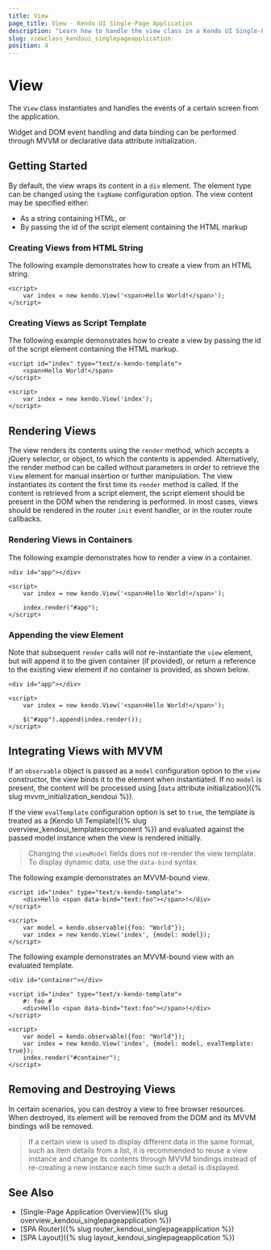 ```yaml
---
title: View
page_title: View - Kendo UI Single-Page Application
description: "Learn how to handle the view class in a Kendo UI Single-Page Application."
slug: viewclass_kendoui_singlepageapplication
position: 4
---
```


# View

The `View` class instantiates and handles the events of a certain screen from the application.

Widget and DOM event handling and data binding can be performed through MVVM or declarative data attribute initialization.

## Getting Started

By default, the view wraps its content in a `div` element. The element type can be changed using the `tagName` configuration option. The view content may be specified either:
* As a string containing HTML, or
* By passing the id of the script element containing the HTML markup

### Creating Views from HTML String

The following example demonstrates how to create a view from an HTML string.

    <script>
        var index = new kendo.View('<span>Hello World!</span>');
    </script>

### Creating Views as Script Template

The following example demonstrates how to create a view by passing the id of the script element containing the HTML markup.

    <script id="index" type="text/x-kendo-template">
        <span>Hello World!</span>
    </script>

    <script>
        var index = new kendo.View('index');
    </script>

## Rendering Views

The view renders its contents using the `render` method, which accepts a jQuery selector, or object, to which the contents is appended. Alternatively, the render method can be called without parameters in order to retrieve the `View` element for manual insertion or further manipulation. The view instantiates its content the first time its `render` method is called. If the content is retrieved from a script element, the script element should be present in the DOM when the rendering is performed. In most cases, views should be rendered in the router `init` event handler, or in the router route callbacks.

### Rendering Views in Containers

The following example demonstrates how to render a view in a container.

    <div id="app"></div>

    <script>
        var index = new kendo.View('<span>Hello World!</span>');

        index.render("#app");
    </script>

### Appending the view Element

Note that subsequent `render` calls will not re-instantiate the `view` element, but will append it to the given container (if provided), or return a reference to the existing view element if no container is provided, as shown below.

    <div id="app"></div>

    <script>
        var index = new kendo.View('<span>Hello World!</span>');

        $("#app").append(index.render());
    </script>


## Integrating Views with MVVM

If an `observable` object is passed as a `model` configuration option to the `view` constructor, the view binds it to the element when instantiated. If no `model` is present, the content will be processed using [`data` attribute initialization]({% slug mvvm_initialization_kendoui %}).

If the view `evalTemplate` configuration option is set to `true`, the template is treated as a [Kendo UI Template]({% slug overview_kendoui_templatescomponent %}) and evaluated against the passed model instance when the view is rendered initially.

> Changing the `viewModel` fields does not re-render the view template. To display dynamic data, use the `data-bind` syntax.

The following example demonstrates an MVVM-bound view.

    <script id="index" type="text/x-kendo-template">
        <div>Hello <span data-bind="text:foo"></span>!</div>
    </script>

    <script>
        var model = kendo.observable({foo: "World"});
        var index = new kendo.View('index', {model: model});
    </script>

The following example demonstrates an MVVM-bound view with an evaluated template.

    <div id="container"></div>

    <script id="index" type="text/x-kendo-template">
        #: foo #
        <div>Hello <span data-bind="text:foo"></span>!</div>
    </script>

    <script>
        var model = kendo.observable({foo: "World"});
        var index = new kendo.View('index', {model: model, evalTemplate: true});
        index.render("#container");
    </script>

## Removing and Destroying Views

In certain scenarios, you can destroy a view to free browser resources. When destroyed, its element will be removed from the DOM and its MVVM bindings will be removed.

> If a certain view is used to display different data in the same format, such as item details from a list, it is recommended to reuse a view instance and change its contents through MVVM bindings instead of re-creating a new instance each time such a detail is displayed.

## See Also

* [Single-Page Application Overview]({% slug overview_kendoui_singlepageapplication %})
* [SPA Router]({% slug router_kendoui_singlepageapplication %})
* [SPA Layout]({% slug layout_kendoui_singlepageapplication %})
